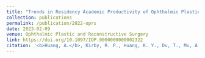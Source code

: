```yaml
---
title: "Trends in Residency Academic Productivity of Ophthalmic Plastic and Reconstructive Surgery Fellows Between 2012 and 2019."
collection: publications
permalink: /publication/2022-oprs
date: 2023-02-09
venue: Ophthalmic Plastic and Reconstructive Surgery
link: https://doi.org/10.1097/IOP.0000000000002322
citation: '<b>Huang, A.</b>, Kirby, R. P., Huang, K. Y., Du, T., Mu, A., Wu, S., Nguyen, C., Dang, R., Yoon, S. P., Yen, M. T., Al-Mohtaseb, Z. (2023). Trends in Residency Academic Productivity of Ophthalmic Plastic and Reconstructive Surgery Fellows Between 2012 and 2019. [published online ahead of print, 2023 Feb 9]. Ophthalmic Plast Reconstr Surg. 2023;10.1097/IOP.0000000000002322. https://doi.org/10.1097/IOP.0000000000002322</i>'
---
```

